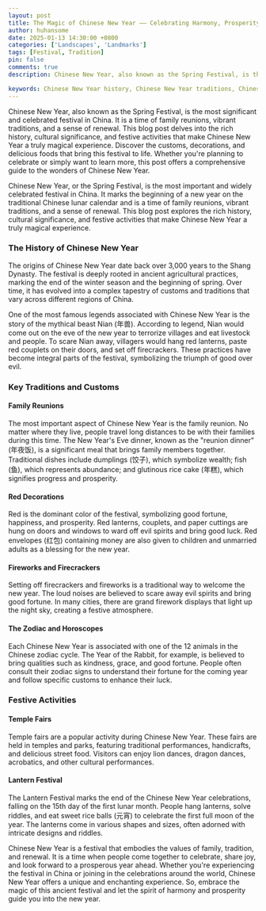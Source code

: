 ```yaml
---
layout: post
title: The Magic of Chinese New Year —— Celebrating Harmony, Prosperity, and Renewal
author: huhansome
date: 2025-01-13 14:30:00 +0800
categories: ['Landscapes', 'Landmarks']
tags: [Festival, Tradition]
pin: false
comments: true
description: Chinese New Year, also known as the Spring Festival, is the most significant and celebrated festival in China. It is a time of family reunions, vibrant traditions, and a sense of renewal. This blog post delves into the rich history, cultural significance, and festive activities that make Chinese New Year a truly magical experience. Discover the customs, decorations, and delicious foods that bring this festival to life. Whether you're planning to celebrate or simply want to learn more, this post offers a comprehensive guide to the wonders of Chinese New Year.

keywords: Chinese New Year history, Chinese New Year traditions, Chinese New Year customs, Chinese New Year decorations, Chinese New Year food, Chinese New Year activities, Chinese New Year zodiac, Chinese New Year lantern festival, Chinese New Year travel guide
---
```



Chinese New Year, also known as the Spring Festival, is the most significant and celebrated festival in China. It is a time of family reunions, vibrant traditions, and a sense of renewal. This blog post delves into the rich history, cultural significance, and festive activities that make Chinese New Year a truly magical experience. Discover the customs, decorations, and delicious foods that bring this festival to life. Whether you're planning to celebrate or simply want to learn more, this post offers a comprehensive guide to the wonders of Chinese New Year.


Chinese New Year, or the Spring Festival, is the most important and widely celebrated festival in China. It marks the beginning of a new year on the traditional Chinese lunar calendar and is a time of family reunions, vibrant traditions, and a sense of renewal. This blog post explores the rich history, cultural significance, and festive activities that make Chinese New Year a truly magical experience.

### The History of Chinese New Year

The origins of Chinese New Year date back over 3,000 years to the Shang Dynasty. The festival is deeply rooted in ancient agricultural practices, marking the end of the winter season and the beginning of spring. Over time, it has evolved into a complex tapestry of customs and traditions that vary across different regions of China.

One of the most famous legends associated with Chinese New Year is the story of the mythical beast Nian (年兽). According to legend, Nian would come out on the eve of the new year to terrorize villages and eat livestock and people. To scare Nian away, villagers would hang red lanterns, paste red couplets on their doors, and set off firecrackers. These practices have become integral parts of the festival, symbolizing the triumph of good over evil.

### Key Traditions and Customs

#### Family Reunions
The most important aspect of Chinese New Year is the family reunion. No matter where they live, people travel long distances to be with their families during this time. The New Year's Eve dinner, known as the "reunion dinner" (年夜饭), is a significant meal that brings family members together. Traditional dishes include dumplings (饺子), which symbolize wealth; fish (鱼), which represents abundance; and glutinous rice cake (年糕), which signifies progress and prosperity.

#### Red Decorations
Red is the dominant color of the festival, symbolizing good fortune, happiness, and prosperity. Red lanterns, couplets, and paper cuttings are hung on doors and windows to ward off evil spirits and bring good luck. Red envelopes (红包) containing money are also given to children and unmarried adults as a blessing for the new year.

#### Fireworks and Firecrackers
Setting off firecrackers and fireworks is a traditional way to welcome the new year. The loud noises are believed to scare away evil spirits and bring good fortune. In many cities, there are grand firework displays that light up the night sky, creating a festive atmosphere.

#### The Zodiac and Horoscopes
Each Chinese New Year is associated with one of the 12 animals in the Chinese zodiac cycle. The Year of the Rabbit, for example, is believed to bring qualities such as kindness, grace, and good fortune. People often consult their zodiac signs to understand their fortune for the coming year and follow specific customs to enhance their luck.

### Festive Activities

#### Temple Fairs
Temple fairs are a popular activity during Chinese New Year. These fairs are held in temples and parks, featuring traditional performances, handicrafts, and delicious street food. Visitors can enjoy lion dances, dragon dances, acrobatics, and other cultural performances.

#### Lantern Festival
The Lantern Festival marks the end of the Chinese New Year celebrations, falling on the 15th day of the first lunar month. People hang lanterns, solve riddles, and eat sweet rice balls (元宵) to celebrate the first full moon of the year. The lanterns come in various shapes and sizes, often adorned with intricate designs and riddles.


Chinese New Year is a festival that embodies the values of family, tradition, and renewal. It is a time when people come together to celebrate, share joy, and look forward to a prosperous year ahead. Whether you're experiencing the festival in China or joining in the celebrations around the world, Chinese New Year offers a unique and enchanting experience. So, embrace the magic of this ancient festival and let the spirit of harmony and prosperity guide you into the new year.

